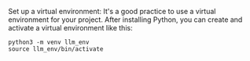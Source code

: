 Set up a virtual environment:
It's a good practice to use a virtual environment for your project. After installing Python, you can create and activate a virtual environment like this:

```
python3 -m venv llm_env
source llm_env/bin/activate
```
